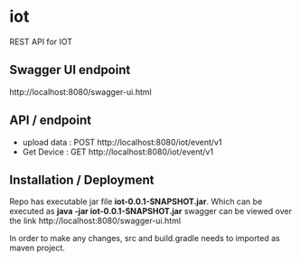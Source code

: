 # iot
REST API for IOT

## Swagger UI endpoint

http://localhost:8080/swagger-ui.html

## API / endpoint

- upload data : POST http://localhost:8080/iot/event/v1
- Get Device  : GET http://localhost:8080/iot/event/v1

## Installation / Deployment

Repo has executable jar file **iot-0.0.1-SNAPSHOT.jar**.
Which can be executed as **java -jar iot-0.0.1-SNAPSHOT.jar**
swagger can be viewed over the link http://localhost:8080/swagger-ui.html


In order to make any changes, src and build.gradle needs to imported as maven project.
